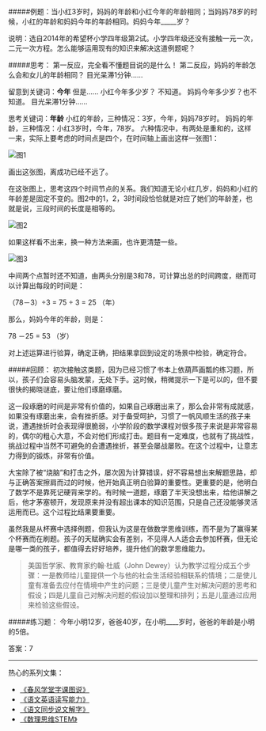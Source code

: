 #####例题：当小红3岁时，妈妈的年龄和小红今年的年龄相同；当妈妈78岁的时候，小红的年龄和妈妈今年的年龄相同。妈妈今年_____岁？

说明：选自2014年的希望杯小学四年级第2试。小学四年级还没有接触一元一次，二元一次方程。怎么能够运用现有的知识来解决这道例题呢？

#####思考：
第一反应，完全看不懂题目说的是什么！
第二反应，妈妈的年龄怎么会和女儿的年龄相同？
目光呆滞1分钟……

留意到关键词：**今年** 
但是……
小红今年多少岁？ 不知道。
妈妈今年多少岁？也不知道。
目光呆滞1分钟……

思考关键词：**年龄**
小红的年龄，三种情况：3岁，今年，妈妈78岁时。
妈妈的年龄，三种情况：小红3岁时，今年，78岁。
六种情况中，有两处是重和的，这样一来，实际上要考虑的时间点是四个，在时间轴上画出这样一张图1：

![图1](http://upload-images.jianshu.io/upload_images/275449-1c3e1bae7a5693e2.png?imageMogr2/auto-orient/strip%7CimageView2/2/w/1240)

画出这张图，离成功已经不远了。

在这张图上，思考这四个时间节点的关系。我们知道无论小红几岁，妈妈和小红的年龄差是固定不变的。图2中的1，2，3时间段恰恰就是对应了她们的年龄差，也就是说，三段时间的长度是相等的。

![图2](http://upload-images.jianshu.io/upload_images/275449-2a527808d8608306.png?imageMogr2/auto-orient/strip%7CimageView2/2/w/1240)

如果这样看不出来，换一种方法来画，也许更清楚一些。

![图3](http://upload-images.jianshu.io/upload_images/275449-1543224bb74c3d5b.png?imageMogr2/auto-orient/strip%7CimageView2/2/w/1240)

中间两个点暂时还不知道，由两头分别是3和78，可计算出总的时间跨度，继而可以计算出每段的时间是：

（78－3）÷3 = 75 ÷ 3 = 25 （年）

那么，妈妈今年的年龄，则是：

78 －25 = 53 （岁）

对上述运算进行验算，确定正确，把结果拿回到设定的场景中检验，确定符合。

#####回顾：
初次接触这类题，因为已经习惯了书本上依葫芦画瓢的练习题，所以，孩子们会容易头脑发蒙，无处下手。这时候，稍微提示一下是可以的，但不要很快的揭晓谜底，要让他们琢磨琢磨。

这一段琢磨的时间是非常有价值的，如果自己琢磨出来了，那么会非常有成就感，如果没有琢磨出来，会有挫折感。对于备受呵护，习惯了一帆风顺生活的孩子来说，遭遇挫折时会表现得很脆弱，小学阶段的数学课程对很多孩子来说是非常容易的，偶尔的粗心大意，不会对他们形成打击。题目有一定难度，也就有了挑战性，挑战过程中当然不可避免的会遭遇挫折，甚至会屡战屡败。在这个过程中，让意志力得到的锻炼，非常有价值。

大宝除了被“烧脑”和打击之外，屡次因为计算错误，好不容易想出来解题思路，却与正确答案擦肩而过的时候，他开始真正明白验算的重要性。更重要的是，他明白了数学不是靠死记硬背来学的。有时候一道题，琢磨了半天没想出来，给他讲解之后，他才茅塞顿开，发现原来并没有超出课本的知识范围，只是自己还没能够灵活运用而已。这个过程比结果要重要。

虽然我是从杯赛中选择例题，但我认为这是在做数学思维训练，而不是为了赢得某个杯赛而在刷题。孩子的天赋确实会有差别，不见得人人适合去参加杯赛，但无论是哪一类的孩子，都值得去好好培养，提升他们的数学思维能力。

>美国哲学家、教育家约翰·杜威（John Dewey）认为教学过程分成五个步骤：一是教师给儿童提供一个与他的社会生活经验相联系的情境；二是使儿童有准备去应付在情境中产生的问题；三是使儿童产生对解决问题的思考和假设；四是儿童自己对解决问题的假设加以整理和排列；五是儿童通过应用来检验这些假设。

#####练习题：
今年小明12岁，爸爸40岁，在小明____岁时，爸爸的年龄是小明的5倍。

答案：7

-------
热心的系列文集：
- [《春风学堂字课图说》](http://www.jianshu.com/nb/19650121)
- [《语文英语读写能力》](http://www.jianshu.com/nb/8869173)
- [《语文同步说文解字》](http://www.jianshu.com/nb/6718880)
- [《数理思维STEM》](http://www.jianshu.com/nb/10476879)
